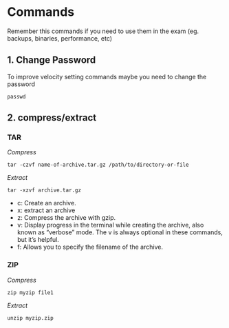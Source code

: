 # Commands

Remember this commands if you need to use them in the exam (eg. backups, binaries, performance, etc)


## 1. Change Password

To improve velocity setting commands maybe you need to change the password

```
passwd
```

## 2. compress/extract

### TAR


*Compress*

```
tar -czvf name-of-archive.tar.gz /path/to/directory-or-file
```

*Extract*

```
tar -xzvf archive.tar.gz
```

- c: Create an archive.
- x: extract an archive
- z: Compress the archive with gzip.
- v: Display progress in the terminal while creating the archive, also known as “verbose” mode. The v is always optional in these commands, but it’s helpful.
- f: Allows you to specify the filename of the archive.


### ZIP

*Compress*

```
zip myzip file1
```

*Extract*

```
unzip myzip.zip
```